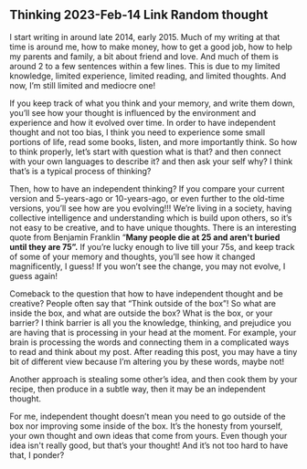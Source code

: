 Thinking
2023-Feb-14
Link
Random thought
-----
I start writing in around late 2014, early 2015. Much of my writing at that time is around me, how to make money, how to get a good job, how to help my parents and family, a bit about friend and love. And much of them is around 2 to a few sentences within a few lines. This is due to my limited knowledge, limited experience, limited reading, and limited thoughts. And now, I’m still limited and mediocre one!

If you keep track of what you think and your memory, and write them down, you’ll see how your thought is influenced by the environment and experience and how it evolved over time. In order to have independent thought and not too bias, I think you need to experience some small portions of life, read some books, listen, and more importantly think. So how to think properly, let’s start with question what is that? and then connect with your own languages to describe it? and then ask your self why? I think that’s is a typical process of thinking?

Then, how to have an independent thinking? If you compare your current version and 5-years-ago or 10-years-ago, or even further to the old-time versions, you’ll see how are you evolving!!! We’re living in a society, having collective intelligence and understanding which is build upon others, so it’s not easy to be creative, and to have unique thoughts. There is an interesting quote from Benjamin Franklin “**Many people die at 25 and aren't buried until they are 75”.** If you’re lucky enough to live till your 75s, and keep track of some of your memory and thoughts, you’ll see how it changed magnificently, I guess! If you won’t see the change, you may not evolve, I guess again!

Comeback to the question that how to have independent thought and be creative? People often say that “Think outside of the box”! So what are inside the box, and what are outside the box? What is the box, or your barrier? I think barrier is all you the knowledge, thinking, and prejudice you are having that is processing in your head at the moment. For example, your brain is processing the words and connecting them in a complicated ways to read and think about my post. After reading this post, you may have a tiny bit of different view because I’m altering you by these words, maybe not!

Another approach is stealing some other’s idea, and then cook them by your recipe, then produce in a subtle way, then it may be an independent thought.

For me, independent thought doesn’t mean you need to go outside of the box nor improving some inside of the box. It’s the honesty from yourself, your own thought and own ideas that come from yours. Even though your idea isn't really good, but that’s your thought! And it’s not too hard to have that, I ponder?